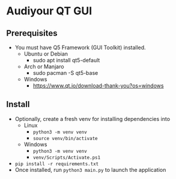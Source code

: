 # Audiyour QT GUI

## Prerequisites
- You must have Q5 Framework (GUI Toolkit) installed.
    - Ubuntu or Debian
        - sudo apt install qt5-default
    - Arch or Manjaro
        - sudo pacman -S qt5-base
    - Windows
        - https://www.qt.io/download-thank-you?os=windows


## Install
- Optionally, create a fresh venv for installing dependencies into
    - Linux
        - `python3 -m venv venv`
        - `source venv/bin/activate`
    - Windows
        - `python3 -m venv venv`
        - `venv/Scripts/Activate.ps1`
- `pip install -r requirements.txt`
- Once installed, run `python3 main.py` to launch the application